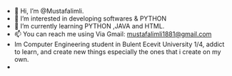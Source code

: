 - 👋 Hi, I’m @Mustafalimli.
- 👀 I’m interested in developing softwares & PYTHON 
- 🌱 I’m currently learning PYTHON ,JAVA and HTML.
- 📫 You can reach me using Via Gmail: mustafalimli1881@gmail.com
-  Im Computer Engineering student in Bulent Ecevit University 1/4, addict to learn, and create new things especially the ones that i create on my own.
-
